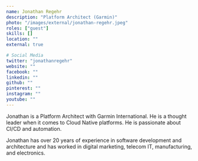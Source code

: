 ```yaml
---
name: Jonathan Regehr
description: "Platform Architect (Garmin)"
photo: "/images/external/jonathan-regehr.jpeg"
roles: ["guest"]
skills: []
location: ""
external: true

# Social Media
twitter: "jonathanregehr"
website: ""
facebook: ""
linkedin: ""
github: ""
pinterest: ""
instagram: ""
youtube: ""
---
```


Jonathan is a Platform Architect with Garmin International. He is a thought leader when it comes to Cloud Native platforms. He is passionate about CI/CD and automation.

Jonathan has over 20 years of experience in software development and architecture and has worked in digital marketing, telecom IT, manufacturing, and electronics.